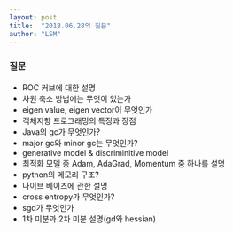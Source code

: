 ```yaml
---
layout: post
title:  "2018.06.28의 질문"
author: "LSM"
---
```


### 질문
* ROC 커브에 대한 설명
* 차원 축소 방법에는 무엇이 있는가
* eigen value, eigen vector이 무엇인가
* 객체지향 프로그래밍의 특징과 장점
* Java의 gc가 무엇인가?
* major gc와 minor gc는 무엇인가?
* generative model & discriminitive model
* 최적화 모델 중 Adam, AdaGrad, Momentum 중 하나를 설명
* python의 메모리 구조?
* 나이브 베이즈에 관한 설명
* cross entropy가 무엇인가?
* sgd가 무엇인가
* 1차 미분과 2차 미분 설명(gd와 hessian)